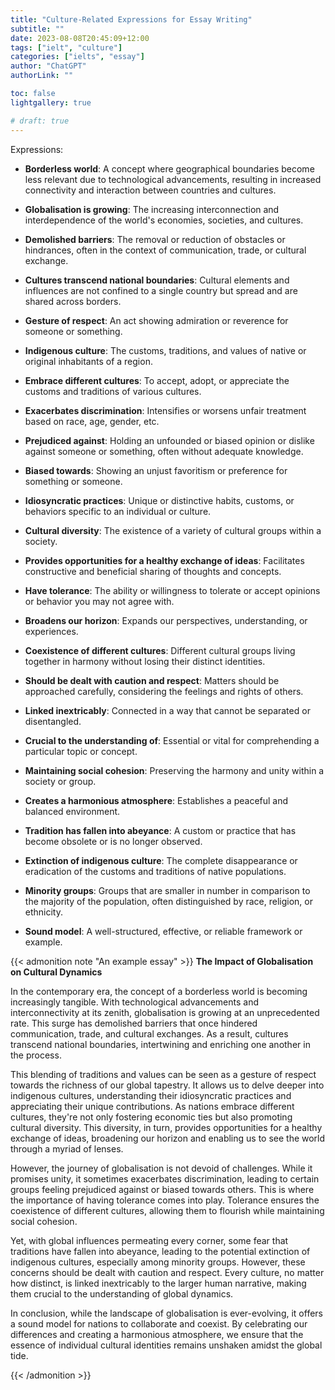 ```yaml
---
title: "Culture-Related Expressions for Essay Writing"
subtitle: ""
date: 2023-08-08T20:45:09+12:00
tags: ["ielt", "culture"]
categories: ["ielts", "essay"]
author: "ChatGPT"
authorLink: ""

toc: false
lightgallery: true

# draft: true
---
```


Expressions:

- **Borderless world**: A concept where geographical boundaries become less relevant due to technological advancements, resulting in increased connectivity and interaction between countries and cultures.

- **Globalisation is growing**: The increasing interconnection and interdependence of the world's economies, societies, and cultures.

- **Demolished barriers**: The removal or reduction of obstacles or hindrances, often in the context of communication, trade, or cultural exchange.

- **Cultures transcend national boundaries**: Cultural elements and influences are not confined to a single country but spread and are shared across borders.

- **Gesture of respect**: An act showing admiration or reverence for someone or something.

- **Indigenous culture**: The customs, traditions, and values of native or original inhabitants of a region.

- **Embrace different cultures**: To accept, adopt, or appreciate the customs and traditions of various cultures.

- **Exacerbates discrimination**: Intensifies or worsens unfair treatment based on race, age, gender, etc.

- **Prejudiced against**: Holding an unfounded or biased opinion or dislike against someone or something, often without adequate knowledge.

- **Biased towards**: Showing an unjust favoritism or preference for something or someone.

- **Idiosyncratic practices**: Unique or distinctive habits, customs, or behaviors specific to an individual or culture.

- **Cultural diversity**: The existence of a variety of cultural groups within a society.

- **Provides opportunities for a healthy exchange of ideas**: Facilitates constructive and beneficial sharing of thoughts and concepts.

- **Have tolerance**: The ability or willingness to tolerate or accept opinions or behavior you may not agree with.

- **Broadens our horizon**: Expands our perspectives, understanding, or experiences.

- **Coexistence of different cultures**: Different cultural groups living together in harmony without losing their distinct identities.

- **Should be dealt with caution and respect**: Matters should be approached carefully, considering the feelings and rights of others.

- **Linked inextricably**: Connected in a way that cannot be separated or disentangled.

- **Crucial to the understanding of**: Essential or vital for comprehending a particular topic or concept.

- **Maintaining social cohesion**: Preserving the harmony and unity within a society or group.

- **Creates a harmonious atmosphere**: Establishes a peaceful and balanced environment.

- **Tradition has fallen into abeyance**: A custom or practice that has become obsolete or is no longer observed.

- **Extinction of indigenous culture**: The complete disappearance or eradication of the customs and traditions of native populations.

- **Minority groups**: Groups that are smaller in number in comparison to the majority of the population, often distinguished by race, religion, or ethnicity.

- **Sound model**: A well-structured, effective, or reliable framework or example.

{{< admonition note "An example essay" >}}
**The Impact of Globalisation on Cultural Dynamics**

In the contemporary era, the concept of a borderless world is becoming increasingly tangible. With technological advancements and interconnectivity at its zenith, globalisation is growing at an unprecedented rate. This surge has demolished barriers that once hindered communication, trade, and cultural exchanges. As a result, cultures transcend national boundaries, intertwining and enriching one another in the process.

This blending of traditions and values can be seen as a gesture of respect towards the richness of our global tapestry. It allows us to delve deeper into indigenous cultures, understanding their idiosyncratic practices and appreciating their unique contributions. As nations embrace different cultures, they're not only fostering economic ties but also promoting cultural diversity. This diversity, in turn, provides opportunities for a healthy exchange of ideas, broadening our horizon and enabling us to see the world through a myriad of lenses.

However, the journey of globalisation is not devoid of challenges. While it promises unity, it sometimes exacerbates discrimination, leading to certain groups feeling prejudiced against or biased towards others. This is where the importance of having tolerance comes into play. Tolerance ensures the coexistence of different cultures, allowing them to flourish while maintaining social cohesion.

Yet, with global influences permeating every corner, some fear that traditions have fallen into abeyance, leading to the potential extinction of indigenous cultures, especially among minority groups. However, these concerns should be dealt with caution and respect. Every culture, no matter how distinct, is linked inextricably to the larger human narrative, making them crucial to the understanding of global dynamics.

In conclusion, while the landscape of globalisation is ever-evolving, it offers a sound model for nations to collaborate and coexist. By celebrating our differences and creating a harmonious atmosphere, we ensure that the essence of individual cultural identities remains unshaken amidst the global tide.

{{< /admonition >}}
